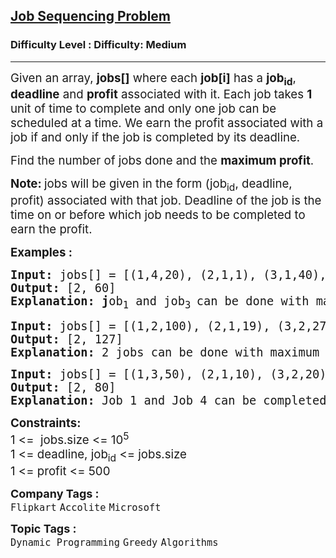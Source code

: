 <h2><a href="https://www.geeksforgeeks.org/problems/job-sequencing-problem-1587115620/1">Job Sequencing Problem</a></h2><h3>Difficulty Level : Difficulty: Medium</h3><hr><div class="problems_problem_content__Xm_eO"><p><span style="font-size: 14pt;">Given an array, <strong>jobs[]</strong>&nbsp;where each <strong>job[i]</strong> has a <strong>job<sub>id</sub></strong>, <strong>deadline</strong> and <strong>profit</strong> associated with it. Each job takes <strong>1</strong> unit of time to complete and only one job can be scheduled at a time. We earn the profit associated with a job if and only if the job is completed by its deadline. </span></p>
<p><span style="font-size: 14pt;">Find the number of jobs done and the&nbsp;<strong>maximum profit</strong>.</span></p>
<p><span style="font-size: 14pt;"><strong>Note: </strong>jobs will be given in the form (job<sub>id</sub>, deadline, profit) associated with that job. Deadline of the job is the time on or before which job needs to be completed to earn the profit.</span></p>
<p><span style="font-size: 14pt;"><strong>Examples :</strong></span></p>
<pre><span style="font-size: 14pt;"><strong>Input: </strong>jobs[] = [(1,4,20), (2,1,1), (3,1,40), (4,1,30)]
<strong>Output: </strong>[2, 60]<strong>
Explanation: j</strong>ob<sub>1</sub> and job<sub>3 </sub>can be done with maximum profit of 60 (20+40).
</span></pre>
<pre><span style="font-size: 14pt;"><strong>Input: </strong>jobs[] = [(1,2,100), (2,1,19), (3,2,27), (4,1,25), (5,1,15)]
<strong>Output: </strong>[2, 127]<strong>
Explanation: </strong>2 jobs can be done with maximum profit of 127 (100+27).</span></pre>
<pre><span style="font-size: 14pt;"><strong>Input: </strong>jobs[] = [(1,3,50), (2,1,10), (3,2,20), (4,2,30)]
<strong>Output: </strong>[2, 80]<strong>
Explanation: </strong>Job 1 and Job 4 can be completed with a maximum profit of 80 (50 + 30).</span></pre>
<p><span style="font-size: 14pt;"><strong>Constraints:</strong><br>1 &lt;=&nbsp; jobs.size &lt;= 10<sup>5</sup><br>1 &lt;= deadline,&nbsp;<span style="font-family: -apple-system, BlinkMacSystemFont, 'Segoe UI', Roboto, Oxygen, Ubuntu, Cantarell, 'Open Sans', 'Helvetica Neue', sans-serif;">job</span><sub style="font-family: -apple-system, BlinkMacSystemFont, 'Segoe UI', Roboto, Oxygen, Ubuntu, Cantarell, 'Open Sans', 'Helvetica Neue', sans-serif;">id</sub><span style="font-family: -apple-system, BlinkMacSystemFont, 'Segoe UI', Roboto, Oxygen, Ubuntu, Cantarell, 'Open Sans', 'Helvetica Neue', sans-serif;">&nbsp;&lt;= jobs.size<br></span>1 &lt;= profit &lt;= 500</span></p></div><p><span style=font-size:18px><strong>Company Tags : </strong><br><code>Flipkart</code>&nbsp;<code>Accolite</code>&nbsp;<code>Microsoft</code>&nbsp;<br><p><span style=font-size:18px><strong>Topic Tags : </strong><br><code>Dynamic Programming</code>&nbsp;<code>Greedy</code>&nbsp;<code>Algorithms</code>&nbsp;